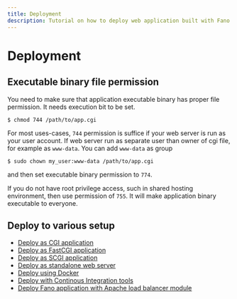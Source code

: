 ```yaml
---
title: Deployment
description: Tutorial on how to deploy web application built with Fano Framework to various web servers.
---
```


<h1 class="major">Deployment</h1>

## Executable binary file permission

You need to make sure that application executable binary has proper file permission. It needs execution bit to be set.

```
$ chmod 744 /path/to/app.cgi
```
For most uses-cases, `744` permission is suffice if your web server is run as your user account. If web server run as separate user than owner of cgi file, for example as `www-data`. You can add `www-data` as group

```
$ sudo chown my_user:www-data /path/to/app.cgi
```

and then set executable binary permission to `774`.

If you do not have root privilege access, such in shared hosting environment, then use permission of `755`. It will make application binary executable to everyone.

## Deploy to various setup

- [Deploy as CGI application](/deployment/cgi)
- [Deploy as FastCGI application](/deployment/fastcgi)
- [Deploy as SCGI application](/deployment/scgi)
- [Deploy as standalone web server](/deployment/standalone-web-server)
- [Deploy using Docker](/deployment/docker)
- [Deploy with Continous Integration tools](/deployment/continous-integration)
- [Deploy Fano application with Apache load balancer module](/deployment/load-balancer-setup)
